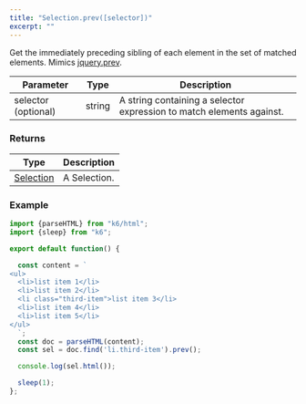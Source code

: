 ```yaml
---
title: "Selection.prev([selector])"
excerpt: ""
---
```

Get the immediately preceding sibling of each element in the set of matched elements.
Mimics [jquery.prev](https://api.jquery.com/prev/).

| Parameter | Type | Description |
| --------- | ---- | ----------- |
| selector (optional) | string | A string containing a selector expression to match elements against. |


### Returns

| Type | Description |
| ---- | ----------- |
| [Selection](/javascript-api/k6-html/selection) | A Selection. |


### Example

<div class="code-group" data-props='{"labels": []}'>

```js
import {parseHTML} from "k6/html";
import {sleep} from "k6";

export default function() {

  const content = `
<ul>
  <li>list item 1</li>
  <li>list item 2</li>
  <li class="third-item">list item 3</li>
  <li>list item 4</li>
  <li>list item 5</li>
</ul>
  `;
  const doc = parseHTML(content);
  const sel = doc.find('li.third-item').prev();

  console.log(sel.html());

  sleep(1);
};
```

</div>
